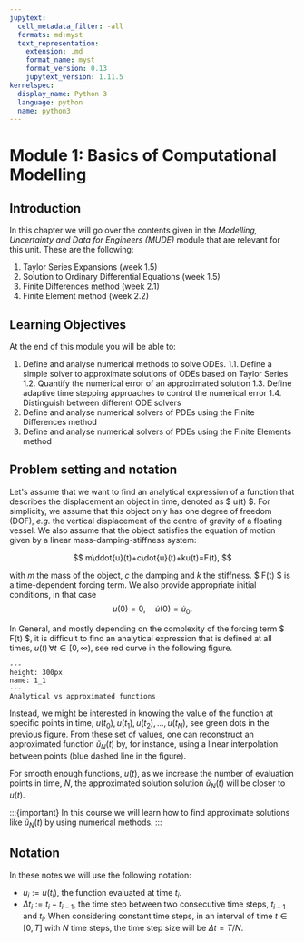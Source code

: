```yaml
---
jupytext:
  cell_metadata_filter: -all
  formats: md:myst
  text_representation:
    extension: .md
    format_name: myst
    format_version: 0.13
    jupytext_version: 1.11.5
kernelspec:
  display_name: Python 3
  language: python
  name: python3
---
```


# Module 1: Basics of Computational Modelling

## Introduction

In this chapter we will go over the contents given in the *Modelling, Uncertainty and Data for Engineers (MUDE)* module that are relevant for this unit. These are the following:
1. Taylor Series Expansions (week 1.5)
2. Solution to Ordinary Differential Equations (week 1.5)
3. Finite Differences method (week 2.1)
4. Finite Element method (week 2.2)

## Learning Objectives

At the end of this module you will be able to:
1. Define and analyse numerical methods to solve ODEs.
  1.1. Define a simple solver to approximate solutions of ODEs based on Taylor Series
  1.2. Quantify the numerical error of an approximated solution
  1.3. Define adaptive time stepping approaches to control the numerical error
  1.4. Distinguish between different ODE solvers
2. Define and analyse numerical solvers of PDEs using the Finite Differences method
3. Define and analyse numerical solvers of PDEs using the Finite Elements method

## Problem setting and notation

Let's assume that we want to find an analytical expression of a function that describes the displacement an object in time, denoted as $ u(t) $. For simplicity, we assume that this object only has one degree of freedom (DOF), *e.g.* the vertical displacement of the centre of gravity of a floating vessel. We also assume that the object satisfies the equation of motion given by a linear mass-damping-stiffness system:

$$ m\ddot{u}(t)+c\dot{u}(t)+ku(t)=F(t), $$

with $m$ the mass of the object, $c$ the damping and $k$ the stiffness. $ F(t) $ is a time-dependent forcing term. We also provide appropriate initial conditions, in that case 
$$ u(0)=0,\quad\dot{u}(0)=\dot{u}_0. $$

In General, and mostly depending on the complexity of the forcing term $ F(t) $, it is difficult to find an analytical expression that is defined at all times, $u(t)\, ∀ t\in[0,\infty)$, see red curve in the following figure.
```{figure} ../../images/Module1/Introduction/1_1.png
---
height: 300px
name: 1_1
---
Analytical vs approximated functions
```

Instead, we might be interested in knowing the value of the function at specific points in time, $u(t_0),u(t_1),u(t_2),...,u(t_N)$, see green dots in the previous figure. From these set of values, one can reconstruct an approximated function $\tilde{u}_N(t)$ by, for instance, using a linear interpolation between points (blue dashed line in the figure).

For smooth enough functions, $u(t)$, as we increase the number of evaluation points in time, $N$, the approximated solution solution $\tilde{u}_N(t)$ will be closer to $u(t)$.

:::{important}
In this course we will learn how to find approximate solutions like $\tilde{u}_N(t)$ by using numerical methods. 
:::


## Notation
In these notes we will use the following notation: 
* $u_i:=u(t_i)$, the function evaluated at time $t_i$. 
* $\Delta t_i:=t_i-t_{i-1}$, the time step between two consecutive time steps, $t_{i-1}$ and $t_i$.
When considering constant time steps, in an interval of time $t\in[0,T]$ with $N$ time steps, the time step size will be $\Delta t=T/N$.